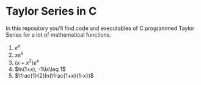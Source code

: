 # Taylor Series in C
In this repository you'll find code and executables of C programmed Taylor Series for a lot of mathematical functions.
1. $e^x$
2. $xe^x$
3. $(x+x^2)e^x$
4. $ln(1+x), -1\lx\leq 1$
5. $\frac{1}{2}ln(\frac{1+x}{1-x})$

